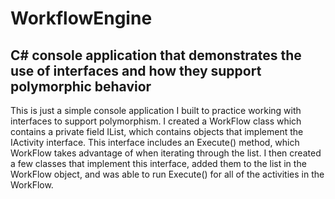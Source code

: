 # WorkflowEngine
## C# console application that demonstrates the use of interfaces and how they support polymorphic behavior

This is just a simple console application I built to practice working with interfaces to support polymorphism. I created a WorkFlow class which contains a private field IList<IActivity>, which contains objects that implement the IActivity interface. This interface includes an Execute() method, which WorkFlow takes advantage of when iterating through the list. I then created a few classes that implement this interface, added them to the list in the WorkFlow object, and was able to run Execute() for all of the activities in the WorkFlow.

